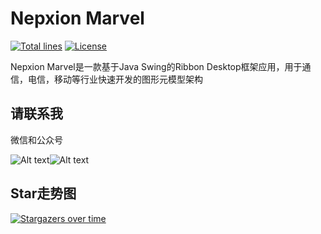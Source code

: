 # Nepxion Marvel
[![Total lines](https://tokei.rs/b1/github/Nepxion/Marvel?category=lines)](https://tokei.rs/b1/github/Nepxion/Marvel?category=lines)  [![License](https://img.shields.io/badge/License-Apache%202.0-blue.svg?label=license)](https://github.com/Nepxion/Marvel/blob/master/LICENSE)

Nepxion Marvel是一款基于Java Swing的Ribbon Desktop框架应用，用于通信，电信，移动等行业快速开发的图形元模型架构

## 请联系我
微信和公众号

![Alt text](https://github.com/Nepxion/Docs/raw/master/zxing-doc/微信-1.jpg)![Alt text](https://github.com/Nepxion/Docs/raw/master/zxing-doc/公众号-1.jpg)

## Star走势图

[![Stargazers over time](https://starchart.cc/Nepxion/Marvel.svg)](https://starchart.cc/Nepxion/Marvel)